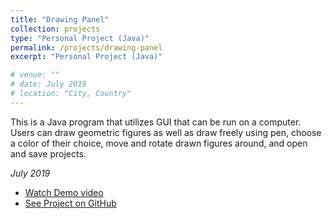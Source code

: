 ```yaml
---
title: "Drawing Panel"
collection: projects
type: "Personal Project (Java)"
permalink: /projects/drawing-panel
excerpt: "Personal Project (Java)"

# venue: ""
# date: July 2019
# location: "City, Country"
---
```

This is a Java program that utilizes GUI that can be run on a computer. Users can draw geometric figures as well as draw freely using pen, choose a color of their choice, move and rotate drawn figures around, and open and save projects. 

*July 2019*

* [Watch Demo video](https://tinyurl.com/drawingpanel)
* [See Project on GitHub](https://github.com/irenelee5645/DrawingPanel.git)

